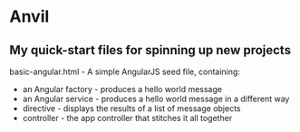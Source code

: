 Anvil
=====

## My quick-start files for spinning up new projects

basic-angular.html - A simple AngularJS seed file, containing:
* an Angular factory - produces a hello world message
* an Angular service - produces a hello world message in a different way
* directive - displays the results of a list of message objects
* controller - the app controller that stitches it all together
